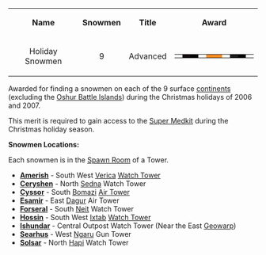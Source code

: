 <table>
<tbody>
<tr class="odd">
<td style="text-align: center;"><p><b>Name</b></p></td>
<td style="text-align: center;"><p><b>Snowmen</b></p></td>
<td style="text-align: center;"><p><b>Title</b></p></td>
<td style="text-align: center;"><p><b>Award</b></p></td>
</tr>
<tr class="even">
<td style="text-align: center;"><p>Holiday Snowmen</p></td>
<td style="text-align: center;"><p>9</p></td>
<td style="text-align: center;"><p>Advanced</p></td>
<td style="text-align: center;"><table class="bigmerit">
<tr>
<td bgcolor="#f7f7f7">
</td>
<td bgcolor="#100808">
</td>
<td bgcolor="#000000">
</td>
<td bgcolor="#ffffff">
</td>
<td bgcolor="#f78a21">
</td>
<td bgcolor="#f78a21">
</td>
<td bgcolor="#f7fbf7">
</td>
<td bgcolor="#181818">
</td>
<td bgcolor="#000000">
</td>
<td bgcolor="#f7f7f7">
</td>
</tr>
</table></td>
</tr>
</tbody>
</table>

Awarded for finding a snowmen on each of the 9 surface
[continents](../locations/Continent.md) (excluding the [Oshur Battle
Islands](../locations/Battle_Islands.md)) during the Christmas holidays of
2006 and 2007.

This merit is required to gain access to the [Super
Medkit](../items/Super_Medkit.md) during the Christmas holiday season.

**Snowmen Locations:**

Each snowmen is in the [Spawn Room](../locations/Spawn_Room.md) of a Tower.

- **[Amerish](../locations/Amerish.md)** - South West
  [Verica](../facilities/Verica.md) [Watch Tower](../locations/Watch_tower.md)
- **[Ceryshen](../locations/Ceryshen.md)** - North
  [Sedna](../facilities/Sedna.md) Watch Tower
- **[Cyssor](../locations/Cyssor.md)** - South [Bomazi](../facilities/Bomazi.md)
  [Air Tower](../locations/Air_tower.md)
- **[Esamir](../locations/Esamir.md)** - East [Dagur](../facilities/Dagur.md) Air
  Tower
- **[Forseral](../locations/Forseral.md)** - South [Neit](../facilities/Neit.md)
  Watch Tower
- **[Hossin](../locations/Hossin.md)** - South West
  [Ixtab](../facilities/Ixtab.md) [Watch Tower](../locations/Watch_tower.md)
- **[Ishundar](../locations/Ishundar.md)** - Central Outpost Watch Tower
  (Near the East [Geowarp](../locations/Geowarp.md))
- **[Searhus](../locations/Searhus.md)** - West [Ngaru](../facilities/Ngaru.md)
  Gun Tower
- **[Solsar](../locations/Solsar.md)** - North [Hapi](../facilities/Hapi.md)
  Watch Tower

<!--[Category:Merits](Category:Merits.md)-->
